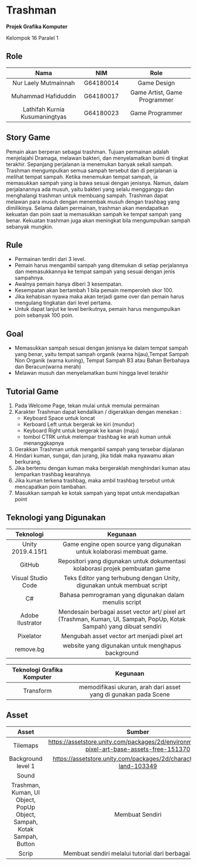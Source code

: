 # Trashman
**Projek Grafika Komputer**

Kelompok 16
Paralel 1


## Role

**Nama**|**NIM**|**Role**
:-----:|:-----: |:-----:
Nur Laely Mutmainnah | G64180014| Game Design
Muhammad Hafiduddin | G64180017 | Game Artist, Game Programmer
Lathifah Kurnia Kusumaningtyas | G64180023 | Game Programmer


## Story Game
Pemain akan berperan sebagai trashman. Tujuan permainan adalah menjelajahi Dramaga, melawan bakteri, dan menyelamatkan bumi di tingkat terakhir. Sepanjang perjalanan ia menemukan banyak sekali sampah. Trashman mengumpulkan semua sampah tersebut dan di perjalanan ia melihat tempat sampah. Ketika menemukan tempat sampah, ia memasukkan sampah yang ia bawa sesuai dengan jenisnya. Namun, dalam perjalanannya ada musuh, yaitu bakteri yang selalu mengganggu dan menghalangi trashman untuk membuang sampah. Trashman dapat melawan para musuh dengan menembak musuh dengan trashbag yang dimilikinya. Selama dalam permainan, trashman akan mendapatkan kekuatan dan poin saat ia memasukkan sampah ke tempat sampah yang benar. Kekuatan trashman juga akan meningkat  bila mengumpulkan sampah sebanyak mungkin.


## Rule
- Permainan terdiri dari 3 level. 
- Pemain harus mengambil sampah yang ditemukan di setiap perjalannya dan memasukkannya ke tempat sampah yang sesuai dengan jenis sampahnya.
- Awalnya pemain hanya diberi 3 kesempatan.
- Kesempatan akan bertambah 1 bila pemain memperoleh skor 100.
- Jika kehabisan nyawa maka akan terjadi game over dan pemain harus mengulang tingkatan  dari level pertama.
- Untuk dapat lanjut ke level berikutnya, pemain harus mengumpulkan poin sebanyak 100 poin. 

## Goal
- Memasukkan sampah sesuai dengan jenisnya ke dalam tempat sampah yang benar, yaitu tempat sampah organik (warna hijau),Tempat Sampah Non Organik (warna kuning), Tempat Sampah B3 atau Bahan Berbahaya dan Beracun(warna merah)
- Melawan musuh dan menyelamatkan bumi hingga level terakhir

## Tutorial Game
1. Pada Welcome Page, tekan mulai untuk memulai permainan
2. Karakter Trashman dapat kendalikan / digerakkan dengan menekan :
	- Keyboard Space untuk loncat
	- Kerboard Left untuk bergerak ke kiri (mundur)
	- Keyboard Right untuk bergerak ke kanan (maju)
	- tombol CTRK untuk melempar trashbag ke arah kuman untuk menanggkapnya
3. Gerakkan Trashman untuk menganbil sampah yang tersebar dijalanan
4. Hindari kuman, sungai, dan jurang, jika tidak maka nyawamu akan berkurang.
5. Jika bertemu dengan kuman maka bergeraklah menghindari kuman atau lemparkan trashbag kearahnya.
6. Jika kuman terkena trashbag, maka ambil trashbag tersebut untuk mencapatkan poin tambahan.
7. Masukkan sampah ke kotak sampah yang tepat untuk mendapatkan point

## Teknologi yang Digunakan

**Teknologi** | **Kegunaan**
:-----:|:-----:
Unity 2019.4.15f1 | Game engine open source yang digunakan untuk kolaborasi membuat game.
GitHub | Repositori yang digunakan untuk dokumentasi kolaborasi projek pembuatan game 
Visual Studio Code | Teks Editor yang terhubung dengan Unity, digunakan untuk membuat script 
C#| Bahasa pemrograman yang digunakan dalam menulis script
Adobe Ilustrator | Mendesain berbagai asset vector art/ pixel art (Trashman, Kuman, UI, Sampah, PopUp, Kotak Sampah) yang dibuat sendiri
Pixelator | Mengubah asset vector art menjadi pixel art
remove.bg | website yang digunakan untuk menghapus background


**Teknologi Grafika Komputer** | **Kegunaan**
:-----:|:-----:
Transform | memodifikasi ukuran, arah dari asset yang di gunakan pada Scene




## Asset
**Asset**| **Sumber**
:-----:|:-----:
Tilemaps | https://assetstore.unity.com/packages/2d/environments/nature-pixel-art-base-assets-free-151370
Background level 1 | https://assetstore.unity.com/packages/2d/characters/sunny-land-103349
Sound | 
Trashman, Kuman, UI Object, PopUp Object, Sampah, Kotak Sampah, Button| Membuat Sendiri
Scrip | Membuat sendiri melalui tutorial dari berbagai sumber

## 
